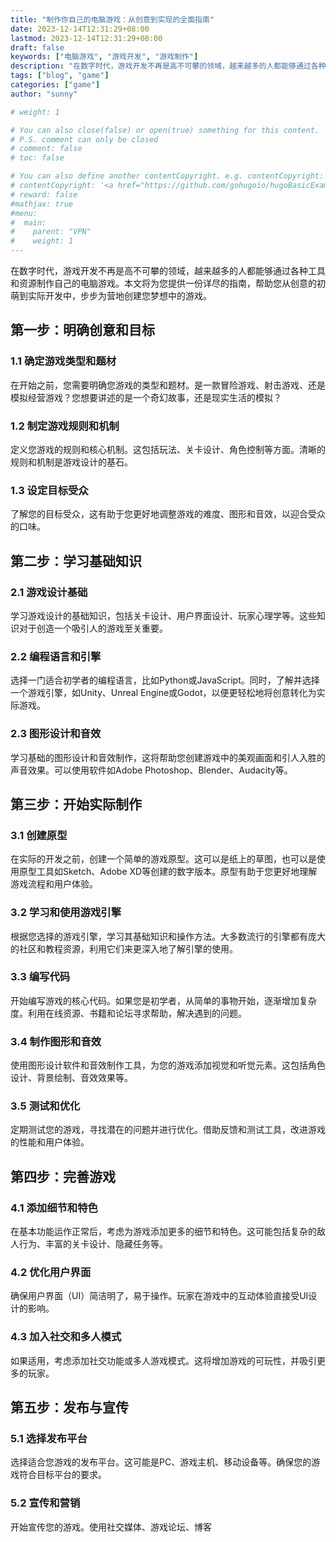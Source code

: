 ```yaml
---
title: "制作你自己的电脑游戏：从创意到实现的全面指南"
date: 2023-12-14T12:31:29+08:00
lastmod: 2023-12-14T12:31:29+08:00
draft: false
keywords: ["电脑游戏", "游戏开发", "游戏制作"]
description: "在数字时代，游戏开发不再是高不可攀的领域，越来越多的人都能够通过各种工具和资源制作自己的电脑游戏。本文将为您提供一份详尽的指南，帮助您从创意的初萌到实际开发中，步步为营地创建您梦想中的游戏。"
tags: ["blog", "game"]
categories: ["game"]
author: "sunny"

# weight: 1

# You can also close(false) or open(true) something for this content.
# P.S. comment can only be closed
# comment: false
# toc: false

# You can also define another contentCopyright. e.g. contentCopyright: "This is another copyright."
# contentCopyright: '<a href="https://github.com/gohugoio/hugoBasicExample" rel="noopener" target="_blank">See origin</a>'
# reward: false
#mathjax: true
#menu:
#  main:
#    parent: "VPN"
#    weight: 1
---
```


在数字时代，游戏开发不再是高不可攀的领域，越来越多的人都能够通过各种工具和资源制作自己的电脑游戏。本文将为您提供一份详尽的指南，帮助您从创意的初萌到实际开发中，步步为营地创建您梦想中的游戏。

## 第一步：明确创意和目标 ##
### 1.1 确定游戏类型和题材 ###
在开始之前，您需要明确您游戏的类型和题材。是一款冒险游戏、射击游戏、还是模拟经营游戏？您想要讲述的是一个奇幻故事，还是现实生活的模拟？

### 1.2 制定游戏规则和机制 ###
定义您游戏的规则和核心机制。这包括玩法、关卡设计、角色控制等方面。清晰的规则和机制是游戏设计的基石。

### 1.3 设定目标受众 ###
了解您的目标受众，这有助于您更好地调整游戏的难度、图形和音效，以迎合受众的口味。

## 第二步：学习基础知识 ##
### 2.1 游戏设计基础 ###
学习游戏设计的基础知识，包括关卡设计、用户界面设计、玩家心理学等。这些知识对于创造一个吸引人的游戏至关重要。

### 2.2 编程语言和引擎 ###
选择一门适合初学者的编程语言，比如Python或JavaScript。同时，了解并选择一个游戏引擎，如Unity、Unreal Engine或Godot，以便更轻松地将创意转化为实际游戏。

### 2.3 图形设计和音效 ###
学习基础的图形设计和音效制作，这将帮助您创建游戏中的美观画面和引人入胜的声音效果。可以使用软件如Adobe Photoshop、Blender、Audacity等。

## 第三步：开始实际制作 ##
### 3.1 创建原型 ###
在实际的开发之前，创建一个简单的游戏原型。这可以是纸上的草图，也可以是使用原型工具如Sketch、Adobe XD等创建的数字版本。原型有助于您更好地理解游戏流程和用户体验。

### 3.2 学习和使用游戏引擎 ###
根据您选择的游戏引擎，学习其基础知识和操作方法。大多数流行的引擎都有庞大的社区和教程资源，利用它们来更深入地了解引擎的使用。

### 3.3 编写代码 ###
开始编写游戏的核心代码。如果您是初学者，从简单的事物开始，逐渐增加复杂度。利用在线资源、书籍和论坛寻求帮助，解决遇到的问题。

### 3.4 制作图形和音效 ###
使用图形设计软件和音效制作工具，为您的游戏添加视觉和听觉元素。这包括角色设计、背景绘制、音效效果等。

### 3.5 测试和优化 ###
定期测试您的游戏，寻找潜在的问题并进行优化。借助反馈和测试工具，改进游戏的性能和用户体验。

## 第四步：完善游戏 ##
### 4.1 添加细节和特色 ###
在基本功能运作正常后，考虑为游戏添加更多的细节和特色。这可能包括复杂的敌人行为、丰富的关卡设计、隐藏任务等。

### 4.2 优化用户界面 ###
确保用户界面（UI）简洁明了，易于操作。玩家在游戏中的互动体验直接受UI设计的影响。

### 4.3 加入社交和多人模式 ###
如果适用，考虑添加社交功能或多人游戏模式。这将增加游戏的可玩性，并吸引更多的玩家。

## 第五步：发布与宣传 ##
### 5.1 选择发布平台 ###
选择适合您游戏的发布平台。这可能是PC、游戏主机、移动设备等。确保您的游戏符合目标平台的要求。

### 5.2 宣传和营销 ###
开始宣传您的游戏。使用社交媒体、游戏论坛、博客
